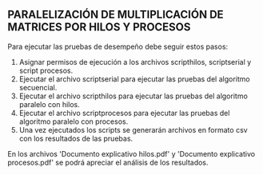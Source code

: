 ## PARALELIZACIÓN DE MULTIPLICACIÓN DE MATRICES POR HILOS Y PROCESOS

Para ejecutar las pruebas de desempeño debe seguir estos pasos:

1. Asignar permisos de ejecución a los archivos scripthilos, scriptserial y script procesos.
2. Ejecutar el archivo scriptserial para ejecutar las pruebas del algoritmo secuencial.
3. Ejecutar el archivo scripthilos para ejecutar las pruebas del algoritmo paralelo con hilos.
4. Ejecutar el archivo scriptprocesos para ejecutar las pruebas del algoritmo paralelo con procesos.
5. Una vez ejecutados los scripts se generarán archivos en formato csv con los resultados de las pruebas.

En los archivos 'Documento explicativo hilos.pdf' y 'Documento explicativo procesos.pdf' se podrá apreciar el análisis de los resultados.